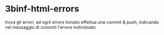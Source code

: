 # 3binf-html-errors
trova gli errori, ad ogni errore trovato effettua una commit & push, indicando nel messaggio di commiti l'errore individuato
